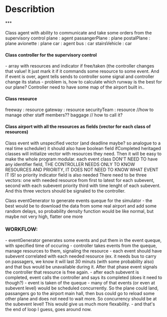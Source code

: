 <h1> Describtion </h1>
*** 

Class agent with ability to communicate and take some orders from the supervisory control
      plane : agent
           passangerPlane : plane
     postalPlane : plane
     avionette : plane
      car : agent
           bus : car
     stairsVehicle : car
     


<h4> Class controller for the supervisory control </h4>
      - array with resources and indicator if free/taken (the controller changes that value! It just mark it if it commands some resource to      some event. And if event is over, agent tells sends to controller some signal and controller change its status
      - problem is, how to calculate which runway is the best for our plane? Controller need to have some map of the airport built in..

<h4> Class resource </h4>
      freeway : resource
      gateway : resource
      securityTeam : resource
      //how to manage other staff members??
      baggage // how to call it?

<h4> Class airport with all the resources as fields (vector for each class of resources) </h4>

Class event with unspecified vector <resource> (and deadline maybe? so analogue to a real time scheduler)
      it should also have boolean field ifCompleted
      heritaged classes will initialize vector<resource> with resources they need. Then it will be easy to make the whole program modular.
      each event class DON'T NEED TO have any identifier field, THE CONTROLLER NEEDS ONLY TO KNOW RESOURCES AND PRIORITY, IT DOES NOT NEED TO      KNOW WHAT EVENT IT IS!
      so priority indicator field is also needed
      There need to be three vectors: one with needed resource from first to latest for each subevent, second with each subevent priority
      third with time lenght of each subevent. And this three vectors should be signaled to the controller.

Class eventGenerator to generate events queque for the simulator - the best would be to download the data from some real airport and add
      some random delays, so probability density function would be like normal, but maybe not very high, flatter one more

<h3> WORKFLOW: </h3>
 - eventGenerator generates some events and put them in the event queque, with specified time of occuring
 - controller takes events from the queque, manage resources to them, signaling the resource
 - each event should have subevent correlated with each needed resource (ex. it needs bus to carry on passagers,
   we know it will last 30 minuts (with some probability also) and that bus would be unavailable during it. After that phase
   event signals the controller that resource is free again.
 - after each subevent is completed, event calls the controller and says its completed (does it need to though?)
 - event is taken of the queque
 - many of that events (or even at subevent level) would be scheduled concurrently. So the plane could land, passangers go to
   the airport main hall, then bus could go to reload some other plane and does not need to wait more.
   So concurrency should be at the subevent level! This would give us much more flexability.
 - and that's the end of loop I guess, goes around now.

